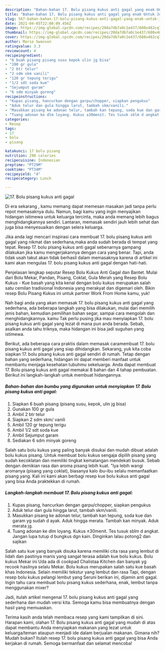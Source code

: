 ```yaml
---
description: "Bahan-bahan 17. Bolu pisang kukus anti gagal yang enak Untuk Jualan"
title: "Bahan-bahan 17. Bolu pisang kukus anti gagal yang enak Untuk Jualan"
slug: 567-bahan-bahan-17-bolu-pisang-kukus-anti-gagal-yang-enak-untuk-jualan
date: 2021-04-05T22:00:09.456Z
image: https://img-global.cpcdn.com/recipes/20da7db7a0c1e437/680x482cq70/17-bolu-pisang-kukus-anti-gagal-foto-resep-utama.jpg
thumbnail: https://img-global.cpcdn.com/recipes/20da7db7a0c1e437/680x482cq70/17-bolu-pisang-kukus-anti-gagal-foto-resep-utama.jpg
cover: https://img-global.cpcdn.com/recipes/20da7db7a0c1e437/680x482cq70/17-bolu-pisang-kukus-anti-gagal-foto-resep-utama.jpg
author: Mario Swanson
ratingvalue: 3.3
reviewcount: 4
recipeingredient:
- "6 buah pisang pisang susu kepok ulin jg bisa"
- "100 gr gula"
- "2 btr telur"
- "2 sdm skm vanili"
- "120 gr tepung terigu"
- "1/2 sdt soda kue"
- "Sejumput garam"
- "6 sdm minyak goreng"
recipeinstructions:
- "Kupas pisang, hancurkan dengan garpu/chopper, siapkan pengukus"
- "Aduk telur dan gula hingga larut, tambah skm/vanili."
- "Masukkan pisang ke adonan telur, tambah kan tepung, soda kue dan garam yg sudah d ayak. Aduk hingga merata. Tambah kan minyak. Aduk merata jg."
- "Tuang adonan ke dlm loyang. Kukus ±30menit. Tes tusuk sblm d angkat. Jangan lupa tutup d bungkus dgn kain. Dinginkan lalau potong2 dan sajikan"
categories:
- Resep
tags:
- 17
- bolu
- pisang

katakunci: 17 bolu pisang 
nutrition: 298 calories
recipecuisine: Indonesian
preptime: "PT29M"
cooktime: "PT34M"
recipeyield: "4"
recipecategory: Lunch

---
```



![17. Bolu pisang kukus anti gagal](https://img-global.cpcdn.com/recipes/20da7db7a0c1e437/680x482cq70/17-bolu-pisang-kukus-anti-gagal-foto-resep-utama.jpg)

Di era  sekarang , kamu memang dapat memesan masakan jadi tanpa perlu repot memasaknya dulu. Namun, bagi kamu yang ingin menyajikan hidangan istimewa untuk keluarga tercinta, maka anda memang lebih bagus menghidangkannya sendiri. Lantaran, memasak sendiri jauh lebih sehat dan juga bisa menyesuaikan dengan selera keluarga.

Jika anda lagi mencari inspirasi cara membuat 17. bolu pisang kukus anti gagal yang nikmat dan sederhana,maka anda sudah berada di tempat yang tepat. Resep 17. bolu pisang kukus anti gagal  sebenarnya gampang dilakukan jika kamu mengerjakannya dengan cara yang benar. Tapi, anda tidak usah takut akan tidak berhasil dalam memasaknya 
karena di artikel ini kami akan mengulas 17. bolu pisang kukus anti gagal dengan hati-hati.  

Penjelasan lengkap seputar Resep Bolu Kukus Anti Gagal dan Bantet. Mulai dari Bolu Mekar, Pandan, Pisang, Coklat, Gula Merah yang Resep Bolu Kukus - Kue basah yang kita kenal dengan bolu kukus merupakan salah satu cemilan tradisional Indonesia yang merakyat dan digemari oleh. Bikin resep Bolu Pisang Kukus ini untuk partner Work From Home kamu, yuk!

Nah bagi anda yang akan memasak 17. bolu pisang kukus anti gagal yang sederhana, ada beberapa langkah yang bisa dilakukan, mulai dari memilih jenis bahan, kemudian pemilihan bahan segar, sampai cara mengolah dan menghidangkannya. kamu Tak perlu pusing jika mau menyiapkan 17. bolu pisang kukus anti gagal yang lezat di mana pun anda berada. Sebab, asalkan anda  tahu triknya, maka hidangan ini bisa jadi suguhan yang istimewa.

Berikut, ada beberapa cara praktis  dalam memasak caramembuat 17. bolu pisang kukus anti gagal yang siap dihidangkan. Sekarang, yuk kita coba siapkan 17. bolu pisang kukus anti gagal sendiri di rumah. Tetap dengan bahan yang sederhana, hidangan ini dapat memberi manfaat untuk membantu menjaga kesehatan tubuhmu sekeluarga. Anda dapat membuat 17. Bolu pisang kukus anti gagal memakai 8 bahan dan 4 tahap pembuatan. Berikut ini langkah-langkah untuk membuat hidangannya.

<!--inarticleads1-->

##### Bahan-bahan dan bumbu yang digunakan untuk menyiapkan 17. Bolu pisang kukus anti gagal:

1. Siapkan 6 buah pisang (pisang susu, kepok, ulin jg bisa)
1. Gunakan 100 gr gula
1. Ambil 2 btr telur
1. Siapkan 2 sdm skm/ vanili
1. Ambil 120 gr tepung terigu
1. Ambil 1/2 sdt soda kue
1. Ambil Sejumput garam
1. Sediakan 6 sdm minyak goreng


Salah satu bolu kukus yang paling banyak disukai dan mudah dibuat adalah bolu kukus pisang. Untuk membuat bolu kukus sengaja dipilih pisang yang sudah kecoklatan dan memiliki tingkat kematangan mendekati busuk. Sebab dengan demikian rasa dan aroma pisang lebih kuat. &#34;Iya lebih wangi aromanya (pisang yang coklat), biasanya kalo ibu-ibu selalu memanfaatkan pisang yang. Kali ini kami akan berbagi resep kue bolu kukus anti gagal yang bisa Anda praktekkan di rumah. 

<!--inarticleads2-->

##### Langkah-langkah membuat 17. Bolu pisang kukus anti gagal:

1. Kupas pisang, hancurkan dengan garpu/chopper, siapkan pengukus
1. Aduk telur dan gula hingga larut, tambah skm/vanili.
1. Masukkan pisang ke adonan telur, tambah kan tepung, soda kue dan garam yg sudah d ayak. Aduk hingga merata. Tambah kan minyak. Aduk merata jg.
1. Tuang adonan ke dlm loyang. Kukus ±30menit. Tes tusuk sblm d angkat. Jangan lupa tutup d bungkus dgn kain. Dinginkan lalau potong2 dan sajikan


Salah satu kue yang banyak disuka karena memiliki cita rasa yang lembut di lidah dan pastinya manis yang sangat terasa adalah kue bolu kukus. Bolu kukus Mekar ini Uda ada di cookpad Chalistaa Kitchen dan banyak yg recook hasilnya selalu Mekar. Bolu kukus merupakan salah satu kue basah khas Indonesia. Selain memiliki tekstur yang lembut dan rasa Tapi, dengan resep bolu kukus pelangi lembut yang Seruni berikan ini, dijamin anti gagal. Ingin tahu cara membuat bolu pisang kukus sederhana, enak, lembut tanpa menggunakan mixer? 

Jadi, itulah artikel mengenai  17. bolu pisang kukus anti gagal  yang sederhana dan mudah versi kita. Semoga kamu bisa membuatnya dengan hasil yang memuaskan. 

Terima kasih anda telah membaca resep yang kami tampilkan di sini. Harapan kami, olahan  17. Bolu pisang kukus anti gagal yang mudah di atas dapat membantu Anda menyiapkan makanan yang lezat untuk keluarga/teman ataupun menjadi ide dalam berjualan makanan. Gimana nih? Mudah bukan? Itulah resep 17. bolu pisang kukus anti gagal yang bisa Anda kerjakan di rumah. Semoga bermanfaat dan selamat mencoba!


